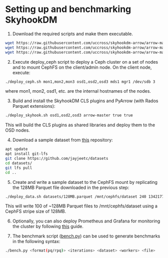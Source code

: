 <!---
  Licensed to the Apache Software Foundation (ASF) under one
  or more contributor license agreements.  See the NOTICE file
  distributed with this work for additional information
  regarding copyright ownership.  The ASF licenses this file
  to you under the Apache License, Version 2.0 (the
  "License"); you may not use this file except in compliance
  with the License.  You may obtain a copy of the License at

    http://www.apache.org/licenses/LICENSE-2.0

  Unless required by applicable law or agreed to in writing,
  software distributed under the License is distributed on an
  "AS IS" BASIS, WITHOUT WARRANTIES OR CONDITIONS OF ANY
  KIND, either express or implied.  See the License for the
  specific language governing permissions and limitations
  under the License.
-->

# Setting up and benchmarking SkyhookDM

1. Download the required scripts and make them executable.

```bash
wget https://raw.githubusercontent.com/uccross/skyhookdm-arrow/arrow-master/cpp/src/arrow/adapters/arrow-rados-cls/scripts/deploy_ceph.sh && chmod +x deploy_ceph.sh
wget https://raw.githubusercontent.com/uccross/skyhookdm-arrow/arrow-master/cpp/src/arrow/adapters/arrow-rados-cls/scripts/deploy_skyhook.sh && chmod +x deploy_skyhook.sh
wget https://raw.githubusercontent.com/uccross/skyhookdm-arrow/arrow-master/cpp/src/arrow/adapters/arrow-rados-cls/scripts/deploy_data.sh && chmod +x deploy_data.sh
```

2. Execute deploy_ceph script to deploy a Ceph cluster on a set of nodes and to mount CephFS on the client/admin node. On the client node, execute:

```bash
./deploy_ceph.sh mon1,mon2,mon3 osd1,osd2,osd3 mds1 mgr1 /dev/sdb 3
```
where mon1, mon2, osd1, etc. are the internal hostnames of the nodes.

3. Build and install the SkyhookDM CLS plugins and PyArrow (with Rados Parquet extensions):

```bash
./deploy_skyhook.sh osd1,osd2,osd3 arrow-master true true
```
This will build the CLS plugins as shared libraries and deploy them to the OSD nodes.

4. Download a sample dataset from [this](https://github.com/jayjeetc/datasets) repository:

```bash
apt update
apt install git-lfs
git clone https://github.com/jayjeetc/datasets
cd datasets/
git lfs pull
cd ..
```

5. Create and write a sample dataset to the CephFS mount by replicating the 128MB Parquet file downloaded in the previous step:

```bash
./deploy_data.sh datasets/128MB.parquet /mnt/cephfs/dataset 240 134217728
```

This will write 100 of ~128MB Parquet files to /mnt/cephfs/dataset using a CephFS stripe size of 128MB.

6. Optionally, you can also deploy Prometheus and Grafana for monitoring the cluster by following [this](https://github.com/JayjeetAtGithub/prometheus-on-baremetal#readme) guide.

7. The benchmark script ([bench.py](../scripts/bench.py)) can be used to generate benchmarks in the following syntax:

```bash
./bench.py <format(pq/rpq)> <iterations> <dataset> <workers> <file>
```

